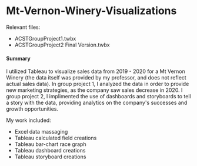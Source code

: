 # Mt-Vernon-Winery-Visualizations

Relevant files:
- ACSTGroupProject1.twbx
- ACSTGroupProject2 Final Version.twbx
    
#### Summary
I utilized Tableau to visualize sales data from 2019 - 2020 for a Mt Vernon Winery (the data itself was provided by my professor, and does not reflect actual sales data). In group project 1, I analyzed the data in order to provide new marketing strategies, as the company saw sales decrease in 2020. I group project 2, I implimented the use of dashboards and storyboards to tell a story with the data, providing analytics on the company's successes and growth opportunities.

My work included:
- Excel data massaging
- Tableau calculated field creations
- Tableau bar-chart race graph
- Tableau dashboard creations
- Tableau storyboard creations
